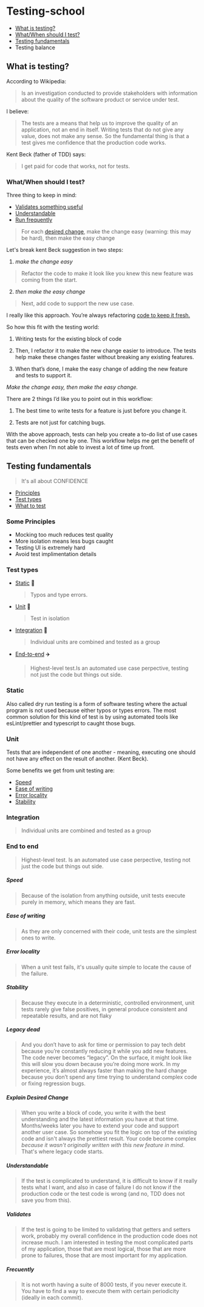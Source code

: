 # Testing-school

- [What is testing?](#what-is-testing)
- [What/When should I test?](#what/when-should-i-test)
- [Testing fundamentals](#testing-fundamentals)
- Testing balance

## What is testing?

According to Wikipedia:

> Is an investigation conducted to provide stakeholders with information about the quality of the software product or service under test.

I believe:

> The tests are a means that help us to improve the quality of an application, not an end in itself. Writing tests that do not give any value, does not make any sense. So the fundamental thing is that a test gives me confidence that the production code works.

Kent Beck (father of TDD) says:

> I get paid for code that works, not for tests.

### What/When should I test?

Three thing to keep in mind:

- [Validates something useful](#validates)
- [Understandable](#understandable)
- [Run frequently](#frecuently)

> For each [desired change](#explain-desired-change), make the change easy (warning: this may be hard), then make the easy change

Let's break kent Beck suggestion in two steps:

1. _make the change easy_

> Refactor the code to make it look like you knew this new feature was coming from the start.

2. _then make the easy change_

> Next, add code to support the new use case.

I really like this approach. You’re always refactoring [code to keep it fresh.](#legacy-dead)

So how this fit with the testing world:

1. Writing tests for the existing block of code

2. Then, I refactor it to make the new change easier to introduce. The tests help make these changes faster without breaking any existing features.

3. When that’s done, I make the easy change of adding the new feature and tests to support it.

_Make the change easy, then make the easy change._

There are 2 things I’d like you to point out in this workflow:

1. The best time to write tests for a feature is just before you change it.

2. Tests are not just for catching bugs.

With the above approach, tests can help you create a to-do list of use cases that can be checked one by one. This workflow helps me get the benefit of tests even when I’m not able to invest a lot of time up front.

## Testing fundamentals

> It's all about CONFIDENCE

- [Principles](#principles)
- [Test types](#test-types)
- [What to test](#what-to-test)

### Some Principles

- Mocking too much reduces test quality
- More isolation means less bugs caught
- Testing UI is extremely hard
- Avoid test implimentation details

### Test types

- [Static](#static) 🚴
  > Typos and type errors.
- [Unit](#unit) 🚗
  > Test in isolation
- [Integration](#integration) 🚆
  > Individual units are combined and tested as a group
- [End-to-end](#end-to-end) ✈️
  > Highest-level test.Is an automated use case perpective, testing not just the code but things out side.

### Static

Also called dry run testing is a form of software testing where the actual program is not used because either typos or types errors.
The most common solution for this kind of test is by using automated tools like esLint/prettier and typescript to caught those bugs.

### Unit

Tests that are independent of one another - meaning, executing one should not have any effect on the result of another. (Kent Beck).

Some benefits we get from unit testing are:

- [Speed](#Speed)
- [Ease of writing](#ease-of-writing)
- [Error locality](#error-locality)
- [Stability](#stability)

### Integration

> Individual units are combined and tested as a group

### End to end

> Highest-level test. Is an automated use case perpective, testing not just the code but things out side.

##### Speed

> Because of the isolation from anything outside, unit tests execute purely in memory, which means they are fast.

##### Ease of writing

> As they are only concerned with their code, unit tests are the simplest ones to write.

##### Error locality

> When a unit test fails, it's usually quite simple to locate the cause of the failure.

##### Stability

> Because they execute in a deterministic, controlled environment, unit tests rarely give false positives, in general produce consistent and repeatable results, and are not flaky

##### Legacy dead

> And you don’t have to ask for time or permission to pay tech debt because you’re constantly reducing it while you add new features. The code never becomes “legacy”. On the surface, it might look like this will slow you down because you’re doing more work. In my experience, it’s almost always faster than making the hard change because you don’t spend any time trying to understand complex code or fixing regression bugs.

##### Explain Desired Change

> When you write a block of code, you write it with the best understanding and the latest information you have at that time. Months/weeks later you have to extend your code and support another user case. So somehow you fit the logic on top of the existing code and isn't always the prettiest result. Your code become complex _because it wasn't originally written with this new feature in mind_. That's where legacy code starts.

##### Understandable

> If the test is complicated to understand, it is difficult to know if it really tests what I want, and also in case of failure I do not know if the production code or the test code is wrong (and no, TDD does not save you from this).

##### Validates

> If the test is going to be limited to validating that getters and setters work, probably my overall confidence in the production code does not increase much. I am interested in testing the most complicated parts of my application, those that are most logical, those that are more prone to failures, those that are most important for my application.

##### Frecuently

> It is not worth having a suite of 8000 tests, if you never execute it. You have to find a way to execute them with certain periodicity (ideally in each commit).
